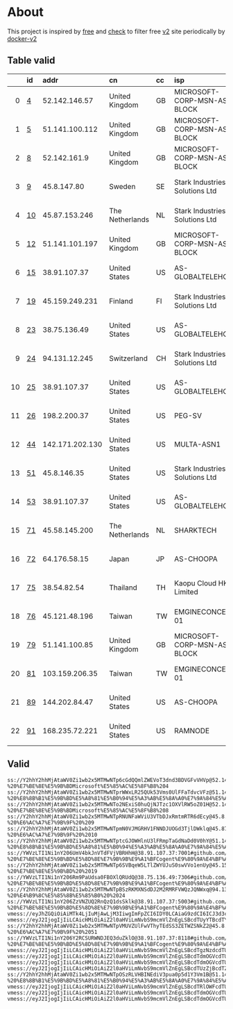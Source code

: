
# About

This project is inspired by [free](https://github.com/freefq/free) and [check](https://github.com/yeahwu/check) to filter free [v2](https://github.com/v2fly/v2ray-core) site periodically by [docker-v2](https://hub.docker.com/r/v2ray/official)

    

## Table valid
|    | id                   | addr            | cn              | cc   | isp                            | ip                                     | chatgpt          |
|---:|:---------------------|:----------------|:----------------|:-----|:-------------------------------|:---------------------------------------|:-----------------|
|  0 | [4](config/4.json)   | 52.142.146.57   | United Kingdom  | GB   | MICROSOFT-CORP-MSN-AS-BLOCK    | 52.142.146.57                          | Yes (Region: GB) |
|  1 | [5](config/5.json)   | 51.141.100.112  | United Kingdom  | GB   | MICROSOFT-CORP-MSN-AS-BLOCK    | 51.141.100.112                         | Yes (Region: GB) |
|  2 | [8](config/8.json)   | 52.142.161.9    | United Kingdom  | GB   | MICROSOFT-CORP-MSN-AS-BLOCK    | 52.142.161.9                           | Yes (Region: GB) |
|  3 | [9](config/9.json)   | 45.8.147.80     | Sweden          | SE   | Stark Industries Solutions Ltd | 45.8.147.80                            | Yes (Region: SE) |
|  4 | [10](config/10.json) | 45.87.153.246   | The Netherlands | NL   | Stark Industries Solutions Ltd | 45.87.153.246                          | Yes (Region: NL) |
|  5 | [12](config/12.json) | 51.141.101.197  | United Kingdom  | GB   | MICROSOFT-CORP-MSN-AS-BLOCK    | 51.141.101.197                         | Yes (Region: GB) |
|  6 | [15](config/15.json) | 38.91.107.37    | United States   | US   | AS-GLOBALTELEHOST              | 38.91.107.37                           | Yes (Region: US) |
|  7 | [19](config/19.json) | 45.159.249.231  | Finland         | FI   | Stark Industries Solutions Ltd | 45.159.249.231                         | Yes (Region: FI) |
|  8 | [23](config/23.json) | 38.75.136.49    | United States   | US   | AS-GLOBALTELEHOST              | 38.75.136.49                           | Yes (Region: US) |
|  9 | [24](config/24.json) | 94.131.12.245   | Switzerland     | CH   | Stark Industries Solutions Ltd | 94.131.12.245                          | Yes (Region: CH) |
| 10 | [25](config/25.json) | 38.91.107.37    | United States   | US   | AS-GLOBALTELEHOST              | 38.91.107.37                           | Yes (Region: US) |
| 11 | [26](config/26.json) | 198.2.200.37    | United States   | US   | PEG-SV                         | 142.4.98.185                           | Yes (Region: US) |
| 12 | [44](config/44.json) | 142.171.202.130 | United States   | US   | MULTA-ASN1                     | 2607:f130:109:0:d6ae:52ff:febb:b11b    | Yes (Region: US) |
| 13 | [51](config/51.json) | 45.8.146.35     | United States   | US   | Stark Industries Solutions Ltd | 45.8.146.35                            | Yes (Region: US) |
| 14 | [53](config/53.json) | 38.91.107.37    | United States   | US   | AS-GLOBALTELEHOST              | 38.91.107.37                           | Yes (Region: US) |
| 15 | [71](config/71.json) | 45.58.145.200   | The Netherlands | NL   | SHARKTECH                      | 45.58.145.194                          | Yes (Region: US) |
| 16 | [72](config/72.json) | 64.176.58.15    | Japan           | JP   | AS-CHOOPA                      | 2401:c080:3800:3dec:5400:4ff:feaa:9fd8 | Yes (Region: JP) |
| 17 | [75](config/75.json) | 38.54.82.54     | Thailand        | TH   | Kaopu Cloud HK Limited         | 38.54.82.54                            | Yes (Region: TH) |
| 18 | [76](config/76.json) | 45.121.48.196   | Taiwan          | TW   | EMGINECONCEPT-01               | 45.121.48.196                          | Yes (Region: TW) |
| 19 | [79](config/79.json) | 51.141.100.85   | United Kingdom  | GB   | MICROSOFT-CORP-MSN-AS-BLOCK    | 51.141.100.85                          | Yes (Region: GB) |
| 20 | [81](config/81.json) | 103.159.206.35  | Taiwan          | TW   | EMGINECONCEPT-01               | 103.159.206.35                         | Yes (Region: TW) |
| 21 | [89](config/89.json) | 144.202.84.47   | United States   | US   | AS-CHOOPA                      | 2001:19f0:8001:1d02:5400:4ff:fea8:d0c2 | Yes (Region: US) |
| 22 | [91](config/91.json) | 168.235.72.221  | United States   | US   | RAMNODE                        | 168.235.72.221                         | Yes (Region: US) |

## Valid
```
ss://Y2hhY2hhMjAtaWV0Zi1wb2x5MTMwNTp6cGdQQmlZWEVoT3dnd3BDVGFvVHVp@52.142.146.57:50395#github.com/freefq%20-%20%E7%BE%8E%E5%9B%BDMicrosoft%E5%85%AC%E5%8F%B8%204
ss://Y2hhY2hhMjAtaWV0Zi1wb2x5MTMwNTprWWxLR25QUk53Vms0UlFFaTdvcVFz@51.141.100.112:24007#github.com/freefq%20-%20%E8%8B%B1%E5%9B%BD%E5%A8%81%E5%B0%94%E5%A3%AB%E5%8A%A0%E7%9A%84%E5%A4%ABMicrosoft%E5%85%AC%E5%8F%B8%205
ss://Y2hhY2hhMjAtaWV0Zi1wb2x5MTMwNTo2NExiS0huQjNJTzc1OXVlRW5oZ01H@52.142.161.9:34424#github.com/freefq%20-%20%E7%BE%8E%E5%9B%BDMicrosoft%E5%85%AC%E5%8F%B8%208
ss://Y2hhY2hhMjAtaWV0Zi1wb2x5MTMwNTpRNUNFaWViU3VTbDJxRmtmRTR6dEcy@45.8.147.80:5741#github.com/freefq%20-%20%E6%AC%A7%E7%9B%9F%20%209
ss://Y2hhY2hhMjAtaWV0Zi1wb2x5MTMwNTpmN0VJMGRHV1FNNDJUOGd3TjlDWklq@45.87.153.246:6199#github.com/freefq%20-%20%E6%AC%A7%E7%9B%9F%20%2010
ss://Y2hhY2hhMjAtaWV0Zi1wb2x5MTMwNTptcGJOWHlnU3lFRmpTaGdNaDd0V0hY@51.141.101.197:65167#github.com/freefq%20-%20%E8%8B%B1%E5%9B%BD%E5%A8%81%E5%B0%94%E5%A3%AB%E5%8A%A0%E7%9A%84%E5%A4%ABMicrosoft%E5%85%AC%E5%8F%B8%2012
ss://YWVzLTI1Ni1nY206UmV4bkJnVTdFVjVBRHhH@38.91.107.37:7001#github.com/freefq%20-%20%E7%BE%8E%E5%9B%BD%E5%8D%8E%E7%9B%9B%E9%A1%BFCogent%E9%80%9A%E4%BF%A1%E5%85%AC%E5%8F%B8%2015
ss://Y2hhY2hhMjAtaWV0Zi1wb2x5MTMwNTp6SVBqeW5LTlZWYUJuS0swVVo1enUy@45.159.249.231:38584#github.com/freefq%20-%20%E7%BE%8E%E5%9B%BD%20%2019
ss://YWVzLTI1Ni1nY206Rm9PaUdsa0FBOXlQRUdQ@38.75.136.49:7306#github.com/freefq%20-%20%E7%BE%8E%E5%9B%BD%E5%8D%8E%E7%9B%9B%E9%A1%BFCogent%E9%80%9A%E4%BF%A1%E5%85%AC%E5%8F%B8%2023
ss://Y2hhY2hhMjAtaWV0Zi1wb2x5MTMwNTpBSzRKMXNSdDJ2M2RMRFVWQzJQNWxq@94.131.12.245:37726#github.com/freefq%20-%20%E4%B9%8C%E5%85%8B%E5%85%B0%20%2024
ss://YWVzLTI1Ni1nY206ZzVNZUQ2RnQzQ1dsSklk@38.91.107.37:5003#github.com/freefq%20-%20%E7%BE%8E%E5%9B%BD%E5%8D%8E%E7%9B%9B%E9%A1%BFCogent%E9%80%9A%E4%BF%A1%E5%85%AC%E5%8F%B8%2025
vmess://eyJhZGQiOiAiMTk4LjIuMjAwLjM3IiwgImFpZCI6IDY0LCAiaG9zdCI6ICJ3d3cuNjE3MDgyNDAueHl6IiwgImlkIjogIjQxODA0OGFmLWEyOTMtNGI5OS05YjBjLTk4Y2EzNTgwZGQyNCIsICJuZXQiOiAid3MiLCAicGF0aCI6ICIvcGF0aC8xNzAyMjE1MjIzMzIwIiwgInBvcnQiOiAzMDAwMCwgInBzIjogImdpdGh1Yi5jb20vZnJlZWZxIC0gXHU3ZjhlXHU1NmZkXHU1MmEwXHU1MjI5XHU3OThmXHU1YzNjXHU0ZTlhXHU1ZGRlXHU2ZDFiXHU2NzQ5XHU3N2Y2UGV0YUV4cHJlc3MgMjYiLCAidGxzIjogInRscyIsICJ0eXBlIjogImF1dG8iLCAic2VjdXJpdHkiOiAiYXV0byIsICJza2lwLWNlcnQtdmVyaWZ5IjogdHJ1ZSwgInNuaSI6ICIifQ==
vmess://eyJ2IjogIjIiLCAicHMiOiAiZ2l0aHViLmNvbS9mcmVlZnEgLSBcdTUyYTBcdTYyZmZcdTU5MjcgIDQ0IiwgImFkZCI6ICIxNDIuMTcxLjIwMi4xMzAiLCAicG9ydCI6IDQ0MywgImlkIjogIjQxODA0OGFmLWEyOTMtNGI5OS05YjBjLTk4Y2EzNTgwZGQyNCIsICJhaWQiOiA2NCwgInNjeSI6ICJhdXRvIiwgIm5ldCI6ICJ3cyIsICJob3N0IjogInd3dy44Nzk4MTUzMi54eXoiLCAicGF0aCI6ICIvcGF0aC8xNzAyNjUwOTkyNDkxIiwgInRscyI6ICJ0bHMifQ==
ss://Y2hhY2hhMjAtaWV0Zi1wb2x5MTMwNTpVMUVZUlFwVThyTEdSS3ZETWZSNkZ2@45.8.146.35:47413#github.com/freefq%20-%20%E6%AC%A7%E7%9B%9F%20%2051
ss://YWVzLTI1Ni1nY206Y2RCSURWNDJEQ3duZklO@38.91.107.37:8118#github.com/freefq%20-%20%E7%BE%8E%E5%9B%BD%E5%8D%8E%E7%9B%9B%E9%A1%BFCogent%E9%80%9A%E4%BF%A1%E5%85%AC%E5%8F%B8%2053
vmess://eyJ2IjogIjIiLCAicHMiOiAiZ2l0aHViLmNvbS9mcmVlZnEgLSBcdTgzNzdcdTUxNzBcdTUzMTdcdTgzNzdcdTUxNzBcdTc3MDFcdTk2M2ZcdTU5YzZcdTY1YWZcdTcyNzlcdTRlMzlTaGFya3RlY2hcdTY1NzBcdTYzNmVcdTRlMmRcdTVmYzMgNzEiLCAiYWRkIjogIjQ1LjU4LjE0NS4yMDAiLCAicG9ydCI6IDMwMDAwLCAiaWQiOiAiNTU1NDVmOWUtYTU2MS00NTRhLThkYzAtOGJjMTEwZTZiMWM5IiwgImFpZCI6IDY0LCAic2N5IjogImF1dG8iLCAibmV0IjogIndzIiwgImhvc3QiOiAid3d3LjUxNjUyMTA5Lnh5eiIsICJwYXRoIjogIi9wYXRoLzE3MDIzMDEwOTg1NTciLCAidGxzIjogInRscyJ9
vmess://eyJ2IjogIjIiLCAicHMiOiAiZ2l0aHViLmNvbS9mcmVlZnEgLSBcdTdmOGVcdTU2ZmRcdTUyYTBcdTUyMjlcdTc5OGZcdTVjM2NcdTRlOWEgNzIiLCAiYWRkIjogIjY0LjE3Ni41OC4xNSIsICJwb3J0IjogIjQ2MTU0IiwgImlkIjogImFkY2JlMTYwLTMwMTAtNDgzZC1iNDM4LWQ2MDU3ZjQ2NWIxZCIsICJhaWQiOiAiMCIsICJzY3kiOiAiYXV0byIsICJuZXQiOiAidGNwIiwgInR5cGUiOiAibm9uZSIsICJob3N0IjogIiIsICJwYXRoIjogIiIsICJ0bHMiOiAiIiwgInNuaSI6ICIiLCAiYWxwbiI6ICIifQ==
vmess://eyJ2IjogIjIiLCAicHMiOiAiZ2l0aHViLmNvbS9mcmVlZnEgLSBcdTdmOGVcdTU2ZmRcdTUzNGVcdTc2ZGJcdTk4N2ZDb2dlbnRcdTkwMWFcdTRmZTFcdTUxNmNcdTUzZjggNzUiLCAiYWRkIjogIjM4LjU0LjgyLjU0IiwgInBvcnQiOiAiNDE2MDQiLCAiaWQiOiAiNTRkZTUwZTUtNWU0Yi00NDNmLWQ5YjgtOWU5ZTBlZWU4NjVjIiwgImFpZCI6ICIwIiwgInNjeSI6ICJhdXRvIiwgIm5ldCI6ICJ0Y3AiLCAidHlwZSI6ICJub25lIiwgImhvc3QiOiAiMzguNTQuODIuNTQiLCAicGF0aCI6ICIvdnBuZ2lhbmdvbi5jb20iLCAidGxzIjogIiIsICJzbmkiOiAiIn0=
vmess://eyJ2IjogIjIiLCAicHMiOiAiZ2l0aHViLmNvbS9mcmVlZnEgLSBcdTUzZjBcdTZlN2VcdTc3MDEgIDc2IiwgImFkZCI6ICI0NS4xMjEuNDguMTk2IiwgInBvcnQiOiAiMTAwMDEiLCAidHlwZSI6ICJub25lIiwgImlkIjogIjBlZDM1NjI5LTkxOWEtNDg5MS1iYTBmLTEzY2QxOThmODYzYiIsICJhaWQiOiAiMCIsICJuZXQiOiAidGNwIiwgInBhdGgiOiAiLyIsICJob3N0IjogIiIsICJ0bHMiOiAiIn0=
ss://Y2hhY2hhMjAtaWV0Zi1wb2x5MTMwNTpOSzRLVHBINEdiV3pua0p5d1Y3Vm1B@51.141.100.85:28521#github.com/freefq%20-%20%E8%8B%B1%E5%9B%BD%E5%A8%81%E5%B0%94%E5%A3%AB%E5%8A%A0%E7%9A%84%E5%A4%ABMicrosoft%E5%85%AC%E5%8F%B8%2079
vmess://eyJ2IjogIjIiLCAicHMiOiAiZ2l0aHViLmNvbS9mcmVlZnEgLSBcdTRlOWFcdTU5MmFcdTU3MzBcdTUzM2EgIDgxIiwgImFkZCI6ICIxMDMuMTU5LjIwNi4zNSIsICJwb3J0IjogIjMxOTQ1IiwgImFpZCI6IDAsICJzY3kiOiAiYXV0byIsICJuZXQiOiAid3MiLCAidHlwZSI6ICJub25lIiwgInRscyI6ICIiLCAiaWQiOiAiZTJlNTExYjAtN2RlZi00ZTFiLWQyMzgtNmNiNTM5MWIyZTNmIiwgInNuaSI6ICIiLCAiaG9zdCI6ICIiLCAicGF0aCI6ICIvIn0=
vmess://eyJ2IjogIjIiLCAicHMiOiAiZ2l0aHViLmNvbS9mcmVlZnEgLSBcdTdmOGVcdTU2ZmRcdTUzNGVcdTc2ZGJcdTk4N2ZcdTVkZGVcdTg5N2ZcdTk2YzVcdTU2ZmVDaG9vcGFcdTY1NzBcdTYzNmVcdTRlMmRcdTVmYzMgODkiLCAiYWRkIjogIjE0NC4yMDIuODQuNDciLCAicG9ydCI6ICI1Nzg0OCIsICJpZCI6ICJlNDg2NDNlNy0wNDYyLTQwNTUtZjc5Ni02Y2E2YWE5Zjk0NmQiLCAiYWlkIjogIjAiLCAic2N5IjogImF1dG8iLCAibmV0IjogInRjcCIsICJ0eXBlIjogIm5vbmUiLCAiaG9zdCI6ICIiLCAicGF0aCI6ICIvIiwgInRscyI6ICIiLCAic25pIjogIiIsICJhbHBuIjogIiJ9
vmess://eyJ2IjogIjIiLCAicHMiOiAiZ2l0aHViLmNvbS9mcmVlZnEgLSBcdTdmOGVcdTU2ZmRcdTUyYTBcdTUyMjlcdTc5OGZcdTVjM2NcdTRlOWFcdTVkZGVcdTZkMWJcdTY3NDlcdTc3ZjZSYW1Ob2RlXHU2NTcwXHU2MzZlXHU0ZTJkXHU1ZmMzIDkxIiwgImFkZCI6ICIxNjguMjM1LjcyLjIyMSIsICJwb3J0IjogIjE1NTUxIiwgInR5cGUiOiAibm9uZSIsICJpZCI6ICI2OTUxMDYzMy02YWNiLTQyOTEtYTk4ZS0wY2RjYzliZDVjNTEiLCAiYWlkIjogIjAiLCAibmV0IjogInRjcCIsICJwYXRoIjogIi8iLCAiaG9zdCI6ICIiLCAidGxzIjogIiJ9
```

